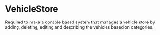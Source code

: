 # VehicleStore

Required to make a console based system that manages a vehicle store by adding, deleting, editing and describing the vehicles based on categories.
